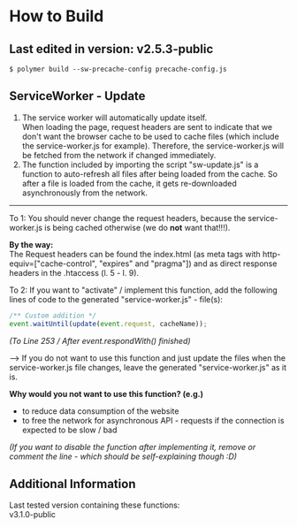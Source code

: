 # How to Build

## Last edited in version: v2.5.3-public

```
$ polymer build --sw-precache-config precache-config.js
```

## ServiceWorker - Update
1. The service worker will automatically update itself. 
<br>When loading the page, request headers are sent to indicate
that we don't want the browser cache to be used to cache files 
(which include the service-worker.js for example). Therefore, the 
service-worker.js will be fetched from the network if changed immediately.
2. The function included by importing the script "sw-update.js" is a function
to auto-refresh all files after being loaded from the cache. So after a file
is loaded from the cache, it gets re-downloaded asynchronously
from the network.

---

To 1: You should never change the request headers, because the service-worker.js
is being cached otherwise (we do **not** want that!!!).


**By the way:**<br>
The Request headers can be found the index.html (as meta tags with 
http-equiv=\["cache-control", "expires" and "pragma"\]) and as direct
response headers in the .htaccess (l. 5 - l. 9).

To 2: If you want to "activate" / implement this function, add the following
lines of code to the generated "service-worker.js" - file(s):

```JavaScript
/** Custom addition */
event.waitUntil(update(event.request, cacheName));
```

*(To Line 253 / After event.respondWith() finished)*

--> If you do not want to use this function and just update the files when
the service-worker.js file changes, leave the generated "service-worker.js"
as it is.

**Why would you not want to use this function? (e.g.)**

- to reduce data consumption of the website
- to free the network for asynchronous API - requests if the connection is expected to
be slow / bad

*(If you want to disable the function after implementing it, remove or comment
the line - which should be self-explaining though :D)*

## Additional Information

Last tested version containing these functions:<br>
v3.1.0-public